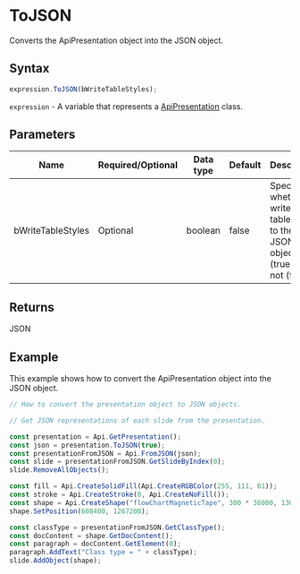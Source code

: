 # ToJSON

Converts the ApiPresentation object into the JSON object.

## Syntax

```javascript
expression.ToJSON(bWriteTableStyles);
```

`expression` - A variable that represents a [ApiPresentation](../ApiPresentation.md) class.

## Parameters

| **Name** | **Required/Optional** | **Data type** | **Default** | **Description** |
| ------------- | ------------- | ------------- | ------------- | ------------- |
| bWriteTableStyles | Optional | boolean | false | Specifies whether to write used table styles to the JSON object (true) or not (false). |

## Returns

JSON

## Example

This example shows how to convert the ApiPresentation object into the JSON object.

```javascript editor-pptx
// How to convert the presentation object to JSON objects.

// Get JSON representations of each slide from the presentation.

const presentation = Api.GetPresentation();
const json = presentation.ToJSON(true);
const presentationFromJSON = Api.FromJSON(json);
const slide = presentationFromJSON.GetSlideByIndex(0);
slide.RemoveAllObjects();

const fill = Api.CreateSolidFill(Api.CreateRGBColor(255, 111, 61));
const stroke = Api.CreateStroke(0, Api.CreateNoFill());
const shape = Api.CreateShape("flowChartMagneticTape", 300 * 36000, 130 * 36000, fill, stroke);
shape.SetPosition(608400, 1267200);

const classType = presentationFromJSON.GetClassType();
const docContent = shape.GetDocContent();
const paragraph = docContent.GetElement(0);
paragraph.AddText("Class type = " + classType);
slide.AddObject(shape);

```
